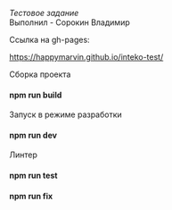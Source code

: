 *Тестовое задание* \
Выполнил - Сорокин Владимир

Ссылка на gh-pages:

https://happymarvin.github.io/inteko-test/

Сборка проекта
#### npm run build
Запуск в режиме разработки
#### npm run dev

Линтер
#### npm run test
#### npm run fix






